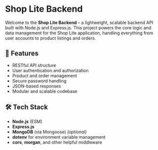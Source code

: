 # Shop Lite Backend

Welcome to the **Shop Lite Backend** – a lightweight, scalable backend API built with Node.js and Express.js. This project powers the core logic and data management for the Shop Lite application, handling everything from user accounts to product listings and orders.

## 🚀 Features

- RESTful API structure
- User authentication and authorization
- Product and order management
- Secure password handling
- JSON-based responses
- Modular and scalable codebase

## 🛠️ Tech Stack

- **Node.js** (ESM)
- **Express.js**
- **MongoDB** (via Mongoose) *(optional)*
- **dotenv** for environment variable management
- **cors**, **morgan**, and other helpful middleware

